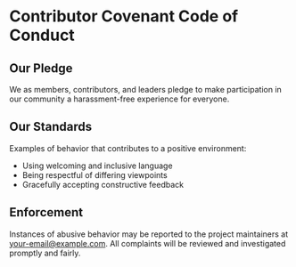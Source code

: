# Contributor Covenant Code of Conduct

## Our Pledge
We as members, contributors, and leaders pledge to make participation in our community a harassment-free experience for everyone.

## Our Standards
Examples of behavior that contributes to a positive environment:
- Using welcoming and inclusive language
- Being respectful of differing viewpoints
- Gracefully accepting constructive feedback

## Enforcement
Instances of abusive behavior may be reported to the project maintainers at your-email@example.com. All complaints will be reviewed and investigated promptly and fairly.
